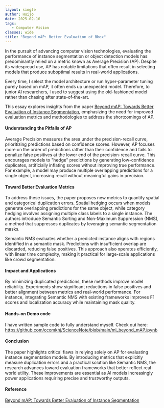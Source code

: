 ```yaml
---
layout: single
author: Huijo
date: 2025-02-10
tags:
   - Computer Vision
classes: wide
title: "Beyond mAP: Better Evaluation of Bbox"
---
```


In the pursuit of advancing computer vision technologies, evaluating the performance of instance segmentation or object detection models has predominantly relied on a metric known as Average Precision (AP). Despite its widespread use, AP has notable limitations that often result in selecting models that produce suboptimal results in real-world applications.

Every time, I select the model architecture or run hyper-parameter tuning purely based on mAP, it often ends up unexpected model.
Therefore, to junior AI researchers, I used to suggest using the old-fashioned model rather than chasing after state-of-the-art.

This essay explores insights from the paper [Beyond mAP: Towards Better Evaluation of Instance Segmentation](https://openaccess.thecvf.com/content/CVPR2023/papers/Jena_Beyond_mAP_Towards_Better_Evaluation_of_Instance_Segmentation_CVPR_2023_paper.pdf), emphasizing the need for improved evaluation metrics and methodologies to address the shortcomings of AP.

#### Understanding the Pitfalls of AP
Average Precision measures the area under the precision-recall curve, prioritizing predictions based on confidence scores. However, AP focuses more on the order of predictions rather than their confidence and fails to penalize false positives at the lower end of the precision-recall curve. This encourages models to "hedge" predictions by generating low-confidence duplicates, artificially inflating scores without improving true performance. For example, a model may produce multiple overlapping predictions for a single object, increasing recall without meaningful gains in precision.

#### Toward Better Evaluation Metrics
To address these issues, the paper proposes new metrics to quantify spatial and categorical duplication errors. Spatial hedging occurs when models generate overlapping predictions for the same object, while category hedging involves assigning multiple class labels to a single instance. The authors introduce Semantic Sorting and Non-Maximum Suppression (NMS), a method that suppresses duplicates by leveraging semantic segmentation masks.

Semantic NMS evaluates whether a predicted instance aligns with regions identified in a semantic mask. Predictions with insufficient overlap are discarded, reducing false positives. This approach also operates efficiently, with linear time complexity, making it practical for large-scale applications like crowd segmentation.

#### Impact and Applications
By minimizing duplicated predictions, these methods improve model reliability. Experiments show significant reductions in false positives and better alignment between metrics and real-world performance. For instance, integrating Semantic NMS with existing frameworks improves F1 scores and localization accuracy while maintaining mask quality.

#### Hands-on Demo code
I have written sample code to fully understand myself.
Check out here: https://github.com/ccomkhj/ScienceNote/blob/main/ml_beyond_mAP.ipynb

#### Conclusion
The paper highlights critical flaws in relying solely on AP for evaluating instance segmentation models. By introducing metrics that explicitly measure duplication errors and a practical solution like Semantic NMS, the research advances toward evaluation frameworks that better reflect real-world utility. These improvements are essential as AI models increasingly power applications requiring precise and trustworthy outputs.

#### Reference
[Beyond mAP: Towards Better Evaluation of Instance Segmentation](https://openaccess.thecvf.com/content/CVPR2023/papers/Jena_Beyond_mAP_Towards_Better_Evaluation_of_Instance_Segmentation_CVPR_2023_paper.pdf)